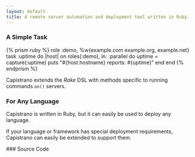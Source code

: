 ```yaml
---
layout: default
title: A remote server automation and deployment tool written in Ruby.
---
```


### A Simple Task

{% prism ruby %}
role :demo, %w{example.com example.org, example.net}
task :uptime do |host|
  on roles(:demo), in: :parallel do
    uptime = capture(:uptime)
    puts "#{host.hostname} reports: #{uptime}"
  end
end
{% endprism %}

Capistrano extends the *Rake* DSL with methods specific to running commands
`on()` servers.

### For Any Language

Capistrano is written in Ruby, but it can easily be used to deploy any
language.

If your language or framework has special deployment requirements, Capistrano can easily be
extended to support them.

<!--### Demo Video                                                                                                        -->

<!--<video id="demo" class="video-js vjs-default-skin" controls preload="auto" width="640" height="400" data-setup="{}">  -->
<!--  <source src="http://capistrano-screencasts.s3.amazonaws.com/Capistrano%20Introduction%20Video.mp4" type='video/mp4'>-->
<!--</video>                                                                                                              -->

### Source Code

<div class="github-widget" data-repo="capistrano/capistrano"></div>
<div class="github-widget" data-repo="capistrano/rails"></div>
<div class="github-widget" data-repo="capistrano/documentation"></div>
